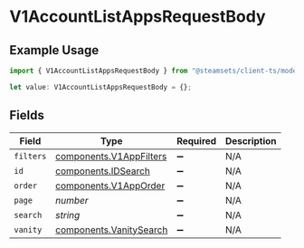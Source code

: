 # V1AccountListAppsRequestBody

## Example Usage

```typescript
import { V1AccountListAppsRequestBody } from "@steamsets/client-ts/models/components";

let value: V1AccountListAppsRequestBody = {};
```

## Fields

| Field                                                              | Type                                                               | Required                                                           | Description                                                        |
| ------------------------------------------------------------------ | ------------------------------------------------------------------ | ------------------------------------------------------------------ | ------------------------------------------------------------------ |
| `filters`                                                          | [components.V1AppFilters](../../models/components/v1appfilters.md) | :heavy_minus_sign:                                                 | N/A                                                                |
| `id`                                                               | [components.IDSearch](../../models/components/idsearch.md)         | :heavy_minus_sign:                                                 | N/A                                                                |
| `order`                                                            | [components.V1AppOrder](../../models/components/v1apporder.md)     | :heavy_minus_sign:                                                 | N/A                                                                |
| `page`                                                             | *number*                                                           | :heavy_minus_sign:                                                 | N/A                                                                |
| `search`                                                           | *string*                                                           | :heavy_minus_sign:                                                 | N/A                                                                |
| `vanity`                                                           | [components.VanitySearch](../../models/components/vanitysearch.md) | :heavy_minus_sign:                                                 | N/A                                                                |